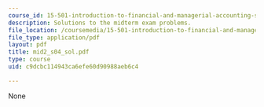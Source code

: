 ```yaml
---
course_id: 15-501-introduction-to-financial-and-managerial-accounting-spring-2004
description: Solutions to the midterm exam problems.
file_location: /coursemedia/15-501-introduction-to-financial-and-managerial-accounting-spring-2004/c9dcbc114943ca6efe60d90988aeb6c4_mid2_s04_sol.pdf
file_type: application/pdf
layout: pdf
title: mid2_s04_sol.pdf
type: course
uid: c9dcbc114943ca6efe60d90988aeb6c4

---
```

None
